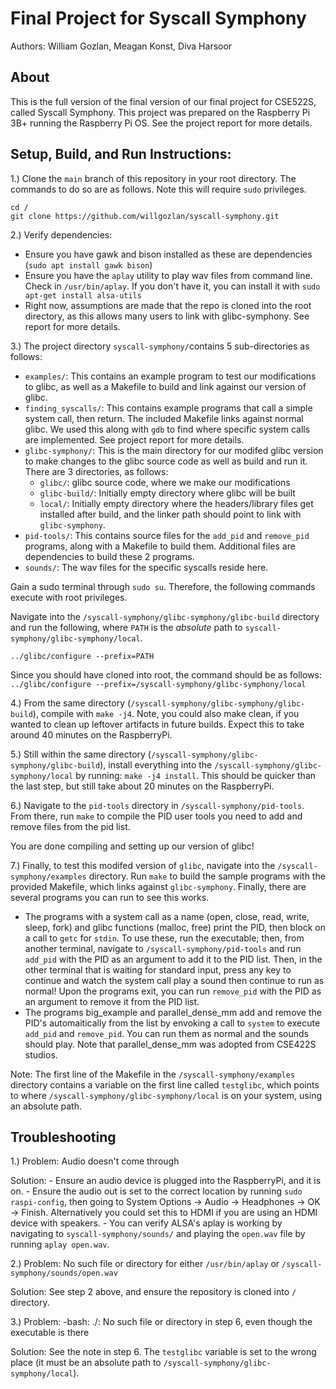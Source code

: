 # Final Project for Syscall Symphony 
Authors: William Gozlan, Meagan Konst, Diva Harsoor

## About
This is the full version of the final version of our final project for CSE522S, called Syscall Symphony. This project was prepared on the Raspberry Pi 3B+ running the Raspberry Pi OS. See the project report for more details. 

## Setup, Build, and Run Instructions:
1.) Clone the `main` branch of this repository in your root directory. The commands to do so are as follows. Note this will require `sudo` privileges.  

  ```
  cd /
  git clone https://github.com/willgozlan/syscall-symphony.git  
  ``` 

2.) Verify dependencies:  
  - Ensure you have gawk and bison installed as these are dependencies (`sudo apt install gawk bison`)
  - Ensure you have the `aplay` utility to play wav files from command line. Check in `/usr/bin/aplay`. If you don't have it, you can install it with `sudo apt-get install alsa-utils`
  - Right now, assumptions are made that the repo is cloned into the root directory, as this allows many users to link with glibc-symphony. See report for more details. 
 
3.) The project directory `syscall-symphony/`contains 5 sub-directories as follows:
  - `examples/`: This contains an example program to test our modifications to glibc, as well as a Makefile to build and link against our version of glibc. 
  - `finding_syscalls/`: This contains example programs that call a simple system call, then return. The included Makefile links against normal glibc. We used this along with `gdb` to find where specific system calls are implemented. See project report for more details. 
  - `glibc-symphony/`: This is the main directory for our modifed glibc version to make changes to the glibc source code as well as build and run it. There are 3 directories, as follows:
    - `glibc/`:	glibc source code, where we make our modifications 
    - `glibc-build/`:	Initially empty directory where glibc will be built
    - `local/`: Initially empty directory where the headers/library files get installed after build, and the linker path should point to link with `glibc-symphony`.
  - `pid-tools/`: This contains source files for the `add_pid` and `remove_pid` programs, along with a Makefile to build them. Additional files are dependencies to build these 2 programs. 
  - `sounds/`: The wav files for the specific syscalls reside here. 

Gain a sudo terminal through `sudo su`. Therefore, the following commands execute with root privileges. 

Navigate into the `/syscall-symphony/glibc-symphony/glibc-build` directory and run the following, where `PATH` is the _absolute_ path to `syscall-symphony/glibc-symphony/local`. 

`../glibc/configure --prefix=PATH` 
 
 Since you should have cloned into root, the command should be as follows:
 `../glibc/configure --prefix=/syscall-symphony/glibc-symphony/local`
 
 
 4.) From the same directory (`/syscall-symphony/glibc-symphony/glibc-build`), compile with  `make -j4`. Note, you could also make clean, if you wanted to clean up leftover artifacts in future builds. Expect this to take around 40 minutes on the RaspberryPi. 
 
 5.) Still within the same directory (`/syscall-symphony/glibc-symphony/glibc-build`), install everything into the `/syscall-symphony/glibc-symphony/local` by running: `make -j4 install`. This should be quicker than the last step, but still take about 20 minutes on the RaspberryPi. 
 
 6.) Navigate to the `pid-tools` directory in `/syscall-symphony/pid-tools`. From there, run `make` to compile the PID user tools you need to add and remove files from the pid list. 

You are done compiling and setting up our version of glibc! 
 
 7.) Finally, to test this modifed version of `glibc`, navigate into the `/syscall-symphony/examples` directory. Run `make` to build the sample programs with the provided Makefile, which links against `glibc-symphony`. Finally, there are several programs you can run to see this works. 
 
  - The programs with a system call as a name (open, close, read, write, sleep, fork) and glibc functions (malloc, free) print the PID, then block on a call to `getc` for `stdin`. To use these, run the executable; then, from another terminal, navigate to `/syscall-symphony/pid-tools` and run `add_pid` with the PID as an argument to add it to the PID list. Then, in the other terminal that is waiting for standard input, press any key to continue and watch the system call play a sound then continue to run as normal! Upon the programs exit, you can run `remove_pid` with the PID as an argument to remove it from the PID list.
  - The programs big_example and parallel_dense_mm add and remove the PID's automaitically from the list by envoking a call to `system` to execute `add_pid` and `remove_pid`. You can run them as normal and the sounds should play. Note that parallel_dense_mm was adopted from CSE422S studios. 
 
Note: The first line of the Makefile in the `/syscall-symphony/examples` directory contains a variable on the first line called `testglibc`, which points to where `/syscall-symphony/glibc-symphony/local` is on your system, using an absolute path. 



## Troubleshooting
1.) Problem: Audio doesn't come through

  Solution: 
    - Ensure an audio device is plugged into the RaspberryPi, and it is on. 
    - Ensure the audio out is set to the correct location by running `sudo raspi-config`, then going to System Options -> Audio -> Headphones -> OK -> Finish. Alternatively you could set this to HDMI if you are using an HDMI device with speakers. 
    - You can verify ALSA's aplay is working by navigating to `syscall-symphony/sounds/` and playing the `open.wav` file by running `aplay open.wav`. 


2.) Problem: No such file or directory for either `/usr/bin/aplay` or `/syscall-symphony/sounds/open.wav`

  Solution: See step 2 above, and ensure the repository is cloned into `/` directory. 


3.) Problem: -bash: ./<executable>: No such file or directory in step 6, even though the executable is there 

  Solution: See the note in step 6. The `testglibc` variable is set to the wrong place (it must be an absolute path to `/syscall-symphony/glibc-symphony/local`).
  

